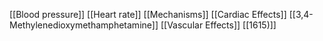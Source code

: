 [[Blood pressure]]
[[Heart rate]]
[[Mechanisms]]
[[Cardiac Effects]]
[[3,4-Methylenedioxymethamphetamine]]
[[Vascular Effects]]
[[1615)]]
